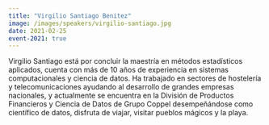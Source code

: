 ```yaml
---
title: "Virgilio Santiago Benitez"
image: /images/speakers/virgilio-santiago.jpg
date: 2021-02-25
event-2021: true
---
```


Virgilio Santiago está por concluir la maestría en métodos estadísticos aplicados, cuenta con más de 10 años de experiencia en sistemas computacionales y ciencia de datos. Ha trabajado en sectores de hostelería y telecomunicaciones ayudando al desarrollo de grandes empresas nacionales, y actualmente se encuentra en la División de Productos Financieros y Ciencia de Datos de Grupo Coppel desempeñándose como científico de datos, disfruta de viajar, visitar pueblos mágicos y la playa.